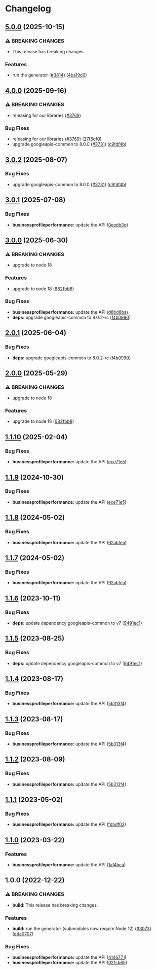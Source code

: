 # Changelog

## [5.0.0](https://github.com/googleapis/google-api-nodejs-client/compare/businessprofileperformance-v4.0.0...businessprofileperformance-v5.0.0) (2025-10-15)


### ⚠ BREAKING CHANGES

* This release has breaking changes.

### Features

* run the generator ([#3814](https://github.com/googleapis/google-api-nodejs-client/issues/3814)) ([4ba19d0](https://github.com/googleapis/google-api-nodejs-client/commit/4ba19d068b2b8deb28d773ebc6a3418f5e4a7162))

## [4.0.0](https://github.com/googleapis/google-api-nodejs-client/compare/businessprofileperformance-v3.0.1...businessprofileperformance-v4.0.0) (2025-09-16)


### ⚠ BREAKING CHANGES

* releasing for our libraries ([#3769](https://github.com/googleapis/google-api-nodejs-client/issues/3769))

### Bug Fixes

* releasing for our libraries ([#3769](https://github.com/googleapis/google-api-nodejs-client/issues/3769)) ([27f5cf0](https://github.com/googleapis/google-api-nodejs-client/commit/27f5cf0a0190a5e8e8bf970f7a7cf77c409f093e))
* upgrade googleapis-common to 8.0.0  ([#3731](https://github.com/googleapis/google-api-nodejs-client/issues/3731)) ([c9fdf4b](https://github.com/googleapis/google-api-nodejs-client/commit/c9fdf4b34d6c9bcf608eee35dd281d4680be9797))

## [3.0.2](https://github.com/googleapis/google-api-nodejs-client/compare/businessprofileperformance-v3.0.1...businessprofileperformance-v3.0.2) (2025-08-07)


### Bug Fixes

* upgrade googleapis-common to 8.0.0  ([#3731](https://github.com/googleapis/google-api-nodejs-client/issues/3731)) ([c9fdf4b](https://github.com/googleapis/google-api-nodejs-client/commit/c9fdf4b34d6c9bcf608eee35dd281d4680be9797))

## [3.0.1](https://github.com/googleapis/google-api-nodejs-client/compare/businessprofileperformance-v3.0.0...businessprofileperformance-v3.0.1) (2025-07-08)


### Bug Fixes

* **businessprofileperformance:** update the API ([0eedb3d](https://github.com/googleapis/google-api-nodejs-client/commit/0eedb3d8860b9a462e291e7b4cc1b9ba65d8e9eb))

## [3.0.0](https://github.com/googleapis/google-api-nodejs-client/compare/businessprofileperformance-v2.0.1...businessprofileperformance-v3.0.0) (2025-06-30)


### ⚠ BREAKING CHANGES

* upgrade to node 18

### Features

* upgrade to node 18 ([682fbb8](https://github.com/googleapis/google-api-nodejs-client/commit/682fbb869189ae92b3e9a194d37d0548af0c1f92))


### Bug Fixes

* **businessprofileperformance:** update the API ([d6bd8ba](https://github.com/googleapis/google-api-nodejs-client/commit/d6bd8ba20da1ca02adf2977879f4601668be4adf))
* **deps:** upgrade googleapis-common to 8.0.2-rc ([f4b0990](https://github.com/googleapis/google-api-nodejs-client/commit/f4b099071040cfbcfe4a2e7d487d45ee93b369e0))

## [2.0.1](https://github.com/googleapis/google-api-nodejs-client/compare/businessprofileperformance-v2.0.0...businessprofileperformance-v2.0.1) (2025-06-04)


### Bug Fixes

* **deps:** upgrade googleapis-common to 8.0.2-rc ([f4b0990](https://github.com/googleapis/google-api-nodejs-client/commit/f4b099071040cfbcfe4a2e7d487d45ee93b369e0))

## [2.0.0](https://github.com/googleapis/google-api-nodejs-client/compare/businessprofileperformance-v1.1.10...businessprofileperformance-v2.0.0) (2025-05-29)


### ⚠ BREAKING CHANGES

* upgrade to node 18

### Features

* upgrade to node 18 ([682fbb8](https://github.com/googleapis/google-api-nodejs-client/commit/682fbb869189ae92b3e9a194d37d0548af0c1f92))

## [1.1.10](https://github.com/googleapis/google-api-nodejs-client/compare/businessprofileperformance-v1.1.9...businessprofileperformance-v1.1.10) (2025-02-04)


### Bug Fixes

* **businessprofileperformance:** update the API ([ece71e5](https://github.com/googleapis/google-api-nodejs-client/commit/ece71e560f7bf74d6e823304ee1501c5a981e971))

## [1.1.9](https://github.com/googleapis/google-api-nodejs-client/compare/businessprofileperformance-v1.1.8...businessprofileperformance-v1.1.9) (2024-10-30)


### Bug Fixes

* **businessprofileperformance:** update the API ([ece71e5](https://github.com/googleapis/google-api-nodejs-client/commit/ece71e560f7bf74d6e823304ee1501c5a981e971))

## [1.1.8](https://github.com/googleapis/google-api-nodejs-client/compare/businessprofileperformance-v1.1.7...businessprofileperformance-v1.1.8) (2024-05-02)


### Bug Fixes

* **businessprofileperformance:** update the API ([92abfea](https://github.com/googleapis/google-api-nodejs-client/commit/92abfea3a06b9714b650f6846469a434ff9d8c71))

## [1.1.7](https://github.com/googleapis/google-api-nodejs-client/compare/businessprofileperformance-v1.1.6...businessprofileperformance-v1.1.7) (2024-05-02)


### Bug Fixes

* **businessprofileperformance:** update the API ([92abfea](https://github.com/googleapis/google-api-nodejs-client/commit/92abfea3a06b9714b650f6846469a434ff9d8c71))

## [1.1.6](https://github.com/googleapis/google-api-nodejs-client/compare/businessprofileperformance-v1.1.5...businessprofileperformance-v1.1.6) (2023-10-11)


### Bug Fixes

* **deps:** update dependency googleapis-common to v7 ([9491ec1](https://github.com/googleapis/google-api-nodejs-client/commit/9491ec1cdc3c413e7d73edcfcd59cf5c28a7c855))

## [1.1.5](https://github.com/googleapis/google-api-nodejs-client/compare/businessprofileperformance-v1.1.4...businessprofileperformance-v1.1.5) (2023-08-25)


### Bug Fixes

* **deps:** update dependency googleapis-common to v7 ([9491ec1](https://github.com/googleapis/google-api-nodejs-client/commit/9491ec1cdc3c413e7d73edcfcd59cf5c28a7c855))

## [1.1.4](https://github.com/googleapis/google-api-nodejs-client/compare/businessprofileperformance-v1.1.3...businessprofileperformance-v1.1.4) (2023-08-17)


### Bug Fixes

* **businessprofileperformance:** update the API ([5b313f4](https://github.com/googleapis/google-api-nodejs-client/commit/5b313f49201d721fee03d7bf8246184187a5d11c))

## [1.1.3](https://github.com/googleapis/google-api-nodejs-client/compare/businessprofileperformance-v1.1.2...businessprofileperformance-v1.1.3) (2023-08-17)


### Bug Fixes

* **businessprofileperformance:** update the API ([5b313f4](https://github.com/googleapis/google-api-nodejs-client/commit/5b313f49201d721fee03d7bf8246184187a5d11c))

## [1.1.2](https://github.com/googleapis/google-api-nodejs-client/compare/businessprofileperformance-v1.1.1...businessprofileperformance-v1.1.2) (2023-08-09)


### Bug Fixes

* **businessprofileperformance:** update the API ([5b313f4](https://github.com/googleapis/google-api-nodejs-client/commit/5b313f49201d721fee03d7bf8246184187a5d11c))

## [1.1.1](https://github.com/googleapis/google-api-nodejs-client/compare/businessprofileperformance-v1.1.0...businessprofileperformance-v1.1.1) (2023-05-02)


### Bug Fixes

* **businessprofileperformance:** update the API ([fdbdf02](https://github.com/googleapis/google-api-nodejs-client/commit/fdbdf02c86951783f913f471f874e94ec20e5843))

## [1.1.0](https://github.com/googleapis/google-api-nodejs-client/compare/businessprofileperformance-v1.0.0...businessprofileperformance-v1.1.0) (2023-03-22)


### Features

* **businessprofileperformance:** update the API ([1af4bca](https://github.com/googleapis/google-api-nodejs-client/commit/1af4bcac450512b155d866746349d04388bb09f2))

## 1.0.0 (2022-12-22)


### ⚠ BREAKING CHANGES

* **build:** This release has breaking changes.

### Features

* **build:** run the generator (submodules now require Node 12) ([#3073](https://github.com/googleapis/google-api-nodejs-client/issues/3073)) ([eda0707](https://github.com/googleapis/google-api-nodejs-client/commit/eda07079dadab46a80b6f9ede618f4f43030169e))


### Bug Fixes

* **businessprofileperformance:** update the API ([4146771](https://github.com/googleapis/google-api-nodejs-client/commit/414677137630400309f84f5d1113df42d538e60a))
* **businessprofileperformance:** update the API ([021cb65](https://github.com/googleapis/google-api-nodejs-client/commit/021cb651a6f33787f0eac4a5e82dc49ee33dcd48))
